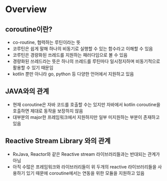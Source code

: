# Overview

## coroutine이란?
- co-routine, 협력하는 루틴이라는 뜻
- 코루틴은 쉽게 말해 하나의 비동기로 실행할 수 있는 함수라고 이해할 수 있음
- 코루틴은 경량화된 쓰레드를 지원하는 패러다임으로 볼 수 있음
- 경량화된 쓰레드라는 뜻은 하나의 쓰레드를 루틴마다 일시정지하며 비동기적으로 활용할 수 있기 때문임
- kotlin 뿐만 아니라 go, python 등 다양한 언어에서 지원하고 있음

## JAVA와의 관계
- 현재 coroutine은 자바 코드를 호출할 수는 있지만 자바에서 kotlin coroutine을 호출하면 제대로 동작을 보장하지 않음
- 대부분의 major한 프레임워크에서 지원하지만 일부 미지원하는 부분이 존재하고 있음

## Reactive Stream Library 와의 관계
- RxJava, Reactor와 같은 Reactive stream 라이브러리들과는 반대되는 관계가 아님
- 아직 수많은 프레임워크와 라이브러리들이 위 두개의 reactive 라이브러리들을 사용하기 있기 때문에 coroutine에서는 연동을 위한 모듈을 지원하고 있음

